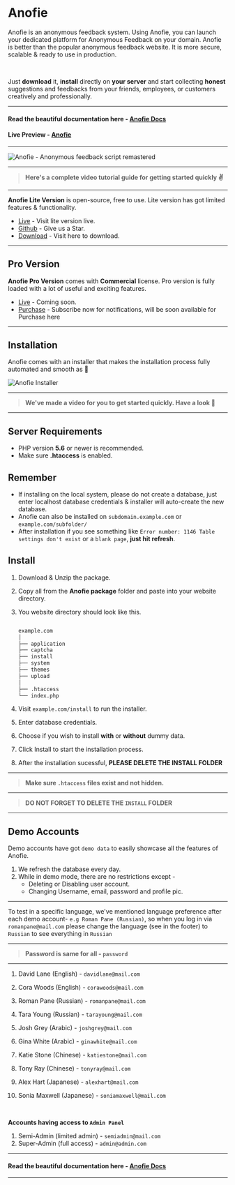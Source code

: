# Anofie

Anofie is an anonymous feedback system. Using Anofie, you can launch your dedicated platform for Anonymous Feedback on your domain. Anofie is better than the popular anonymous feedback website. It is more secure, scalable & ready to use in production. 

<br>

Just **download** it, **install** directly on **your server** and start collecting **honest** suggestions and feedbacks from your friends, employees, or customers creatively and professionally.

---

#### Read the beautiful documentation here - [Anofie Docs](https://anofie-docs.classiebit.com)

#### Live Preview - [Anofie](https://anofie.classiebit.com)

---

![Anofie - Anonymous feedback script remastered](https://anofie-docs.classiebit.com/images/anofie-docs-banner-1.jpg "Anofie - Anonymous feedback script remastered")

---

> **Here's a complete video tutorial guide for getting started quickly ✌️**

---

**Anofie Lite Version** is open-source, free to use. Lite version has got limited features & functionality.

+ [Live](https://anofie.classiebit.com) - Visit lite version live.
+ [Github](https://github.com/classiebit/anofie) - Give us a Star.
+ [Download](https://classiebit.com/anofie) - Visit here to download.

---

## Pro Version

**Anofie Pro Version** comes with **Commercial** license. Pro version is fully loaded with a lot of useful and exciting features.

+ [Live](https://anofie.com) - Coming soon.
+ [Purchase](https://classiebit.com/anofie-pro) - Subscribe now for notifications, will be soon available for Purchase here

---

## Installation

Anofie comes with an installer that makes the installation process fully automated and smooth as 🍻


![Anofie Installer](https://anofie-docs.classiebit.com/images/installer-lite-1.jpg "Anofie Installer Screenshot")


---

> **We've made a video for you to get started quickly. Have a look 💪**

---

## Server Requirements

* PHP version **5.6** or newer is recommended.
* Make sure **.htaccess** is enabled.


## Remember

* If installing on the local system, please do not create a database, just enter localhost database credentials & installer will auto-create the new database.
* Anofie can also be installed on `subdomain.example.com` or `example.com/subfolder/`
* After installation if you see something like `Error number: 1146 Table settings don't exist` or a `blank page`, **just hit refresh**.


## Install

1. Download & Unzip the package.
2. Copy all from the **Anofie package** folder and paste into your website directory.
3. You website directory should look like this.

    ```bash

    example.com
    │
    ├── application
    ├── captcha
    ├── install
    ├── system
    ├── themes
    ├── upload
    │
    ├── .htaccess
    └── index.php

    ```

4. Visit `example.com/install` to run the installer. 
5. Enter database credentials.
6. Choose if you wish to install **with** or **without** dummy data.
7. Click Install to start the installation process.
8. After the installation sucessful, **PLEASE DELETE THE INSTALL FOLDER**


---

> **Make sure `.htaccess` files exist and not hidden.**

---

> **DO NOT FORGET TO DELETE THE `INSTALL` FOLDER**

---

## Demo Accounts

Demo accounts have got `demo data` to easily showcase all the features of Anofie.

1. We refresh the database every day.
2. While in demo mode, there are no restrictions except -
    * Deleting or Disabling user account.
    * Changing Username, email, password and profile pic.

---

To test in a specific language, we've mentioned language preference after each demo account- 
`e.g Roman Pane (Russian)`, so when you log in via `romanpane@mail.com` please change the language (see in the footer) to `Russian` to see everything in `Russian`

---

> **Password is same for all - `password`**

---


1. David Lane (English)         - `davidlane@mail.com`
2. Cora Woods (English)         - `corawoods@mail.com`

3. Roman Pane (Russian)         - `romanpane@mail.com`
4. Tara Young (Russian)         - `tarayoung@mail.com`

5. Josh Grey (Arabic)           - `joshgrey@mail.com`
6. Gina White (Arabic)          - `ginawhite@mail.com`

7. Katie Stone (Chinese)        - `katiestone@mail.com`
8. Tony Ray (Chinese)           - `tonyray@mail.com`

9. Alex Hart (Japanese)         - `alexhart@mail.com`
10. Sonia Maxwell (Japanese)    - `soniamaxwell@mail.com`

<br>

**Accounts having access to `Admin Panel`**


1. Semi-Admin (limited admin)   - `semiadmin@mail.com`
2. Super-Admin (full access)    - `admin@admin.com`

---

#### Read the beautiful documentation here - [Anofie Docs](https://anofie-docs.classiebit.com)

---